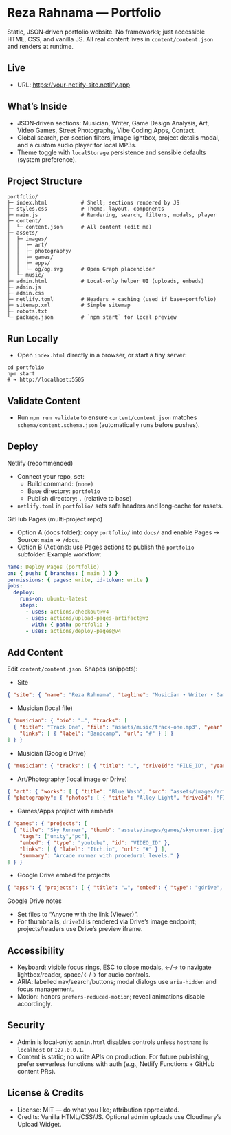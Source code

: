 # Reza Rahnama — Portfolio

Static, JSON‑driven portfolio website. No frameworks; just accessible HTML, CSS, and vanilla JS. All real content lives in `content/content.json` and renders at runtime.

## Live
- URL: https://your-netlify-site.netlify.app

## What’s Inside
- JSON‑driven sections: Musician, Writer, Game Design Analysis, Art, Video Games, Street Photography, Vibe Coding Apps, Contact.
- Global search, per‑section filters, image lightbox, project details modal, and a custom audio player for local MP3s.
- Theme toggle with `localStorage` persistence and sensible defaults (system preference).

## Project Structure
```
portfolio/
├─ index.html           # Shell; sections rendered by JS
├─ styles.css           # Theme, layout, components
├─ main.js              # Rendering, search, filters, modals, player
├─ content/
│  └─ content.json      # All content (edit me)
├─ assets/
│  ├─ images/
│  │  ├─ art/
│  │  ├─ photography/
│  │  ├─ games/
│  │  ├─ apps/
│  │  └─ og/og.svg      # Open Graph placeholder
│  └─ music/
├─ admin.html           # Local‑only helper UI (uploads, embeds)
├─ admin.js
├─ admin.css
├─ netlify.toml         # Headers + caching (used if base=portfolio)
├─ sitemap.xml          # Simple sitemap
├─ robots.txt
└─ package.json         # `npm start` for local preview
```

## Run Locally
- Open `index.html` directly in a browser, or start a tiny server:
```
cd portfolio
npm start
# → http://localhost:5505
```

## Validate Content
- Run `npm run validate` to ensure `content/content.json` matches `schema/content.schema.json` (automatically runs before pushes).

## Deploy
Netlify (recommended)
- Connect your repo, set:
  - Build command: `(none)`
  - Base directory: `portfolio`
  - Publish directory: `.` (relative to base)
- `netlify.toml` in `portfolio/` sets safe headers and long‑cache for assets.

GitHub Pages (multi‑project repo)
- Option A (docs folder): copy `portfolio/` into `docs/` and enable Pages → Source: `main` → `/docs`.
- Option B (Actions): use Pages actions to publish the `portfolio` subfolder. Example workflow:
```yaml
name: Deploy Pages (portfolio)
on: { push: { branches: [ main ] } }
permissions: { pages: write, id-token: write }
jobs:
  deploy:
    runs-on: ubuntu-latest
    steps:
      - uses: actions/checkout@v4
      - uses: actions/upload-pages-artifact@v3
        with: { path: portfolio }
      - uses: actions/deploy-pages@v4
```

## Add Content
Edit `content/content.json`. Shapes (snippets):

- Site
```json
{ "site": { "name": "Reza Rahnama", "tagline": "Musician • Writer • Game Design • Art • Photography • Vibe Coding" } }
```

- Musician (local file)
```json
{ "musician": { "bio": "…", "tracks": [
  { "title": "Track One", "file": "assets/music/track-one.mp3", "year": 2024,
    "links": [ { "label": "Bandcamp", "url": "#" } ] }
] } }
```

- Musician (Google Drive)
```json
{ "musician": { "tracks": [ { "title": "…", "driveId": "FILE_ID", "year": 2024 } ] } }
```

- Art/Photography (local image or Drive)
```json
{ "art": { "works": [ { "title": "Blue Wash", "src": "assets/images/art/blue-wash.jpg", "year": 2023, "tags": ["watercolor"] } ] } }
{ "photography": { "photos": [ { "title": "Alley Light", "driveId": "FILE_ID", "year": 2022, "tags": ["street","bw"] } ] } }
```

- Games/Apps project with embeds
```json
{ "games": { "projects": [
  { "title": "Sky Runner", "thumb": "assets/images/games/skyrunner.jpg", "year": 2023,
    "tags": ["unity","pc"],
    "embed": { "type": "youtube", "id": "VIDEO_ID" },
    "links": [ { "label": "Itch.io", "url": "#" } ],
    "summary": "Arcade runner with procedural levels." }
] } }
```

- Google Drive embed for projects
```json
{ "apps": { "projects": [ { "title": "…", "embed": { "type": "gdrive", "id": "FILE_ID" } } ] } }
```

Google Drive notes
- Set files to “Anyone with the link (Viewer)”.
- For thumbnails, `driveId` is rendered via Drive’s image endpoint; projects/readers use Drive’s preview iframe.

## Accessibility
- Keyboard: visible focus rings, ESC to close modals, ←/→ to navigate lightbox/reader, space/←/→ for audio controls.
- ARIA: labelled nav/search/buttons; modal dialogs use `aria-hidden` and focus management.
- Motion: honors `prefers-reduced-motion`; reveal animations disable accordingly.

## Security
- Admin is local‑only: `admin.html` disables controls unless `hostname` is `localhost` or `127.0.0.1`.
- Content is static; no write APIs on production. For future publishing, prefer serverless functions with auth (e.g., Netlify Functions + GitHub content PRs).

## License & Credits
- License: MIT — do what you like; attribution appreciated.
- Credits: Vanilla HTML/CSS/JS. Optional admin uploads use Cloudinary’s Upload Widget.
